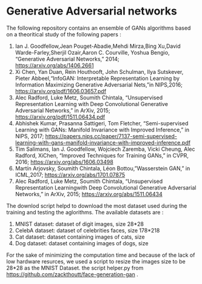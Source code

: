 # Generative Adversarial networks

The following repository contains an ensemble of GANs algorithms based on a theoritical study of the following papers :
1. Ian J. Goodfellow,Jean Pouget-Abadie,Mehdi Mirza,Bing Xu,David Warde-Farley,Sherjil Ozair,Aaron C. Courville, Yoshua Bengio, “Generative Adversarial Networks,” 2014; https://arxiv.org/abs/1406.2661
2. Xi Chen, Yan Duan, Rein Houthooft, John Schulman, Ilya Sutskever, Pieter Abbeel,“InfoGAN: Interpretable Representation Learning by Information Maximizing Generative Adversarial Nets,”in NIPS,2016; https://arxiv.org/pdf/1606.03657.pdf
3. Alec Radford, Luke Metz, Soumith Chintala, “Unsupervised Representation Learning with Deep Convolutional Generative Adversarial Networks,” in ArXiv, 2015; https://arxiv.org/pdf/1511.06434.pdf
4. Abhishek Kumar, Prasanna Sattigeri, Tom Fletcher, “Semi-supervised Learning with GANs: Manifold Invariance with Improved Inference,” in NIPS, 2017; https://papers.nips.cc/paper/7137-semi-supervised-learning-with-gans-manifold-invariance-with-improved-inference.pdf
5. Tim Salimans, Ian J. Goodfellow, Wojciech Zaremba, Vicki Cheung, Alec Radford, XiChen, “Improved Techniques for Training GANs,” in CVPR, 2016; https://arxiv.org/abs/1606.03498
6. Martín Arjovsky, Soumith Chintala, Léon Bottou,”Wasserstein GAN,” in ICML,2017; https://arxiv.org/abs/1701.07875
7. Alec Radford, Luke Metz, Soumith Chintala, “Unsupervised Representation Learningwith Deep Convolutional Generative Adversarial Networks,” in ArXiv, 2015; https://arxiv.org/abs/1511.06434

The downlod script helpd to download the most dataset used during the training and testing the aglorithms. The available datasets are :
1. MNIST dataset: dataset of digit images, size 28*28
2. CelebA dataset: dataset of celebrities faces, size 178*218
3. Cat dataset: dataset containing images of cats, size 
4. Dog dataset: dataset containing images of dogs, size

For the sake of minimizing the computation time and because of the lack of low hardware resurces, we used a script to resize the images size to be 28*28 as the MNIST Dataset. the script helper.py from https://github.com/zackthoutt/face-generation-gan .
